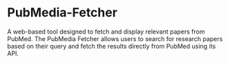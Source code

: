 # PubMedia-Fetcher
A web-based tool designed to fetch and display relevant papers from PubMed. The PubMedia Fetcher allows users to search for research papers based on their query and fetch the results directly from PubMed using its API.
